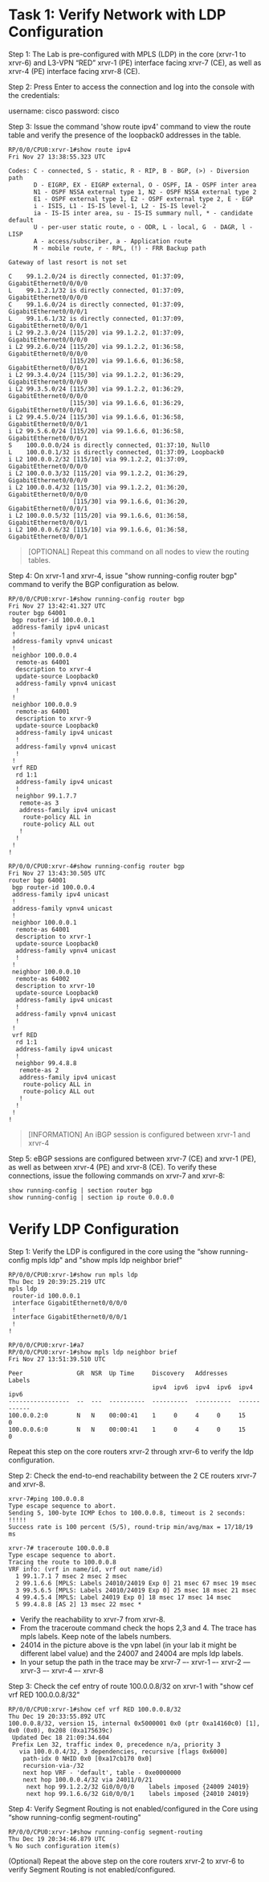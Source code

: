 
# Task 1: Verify Network with LDP Configuration
Step 1:
The Lab is pre-configured with MPLS (LDP) in the core (xrvr-1 to xrvr-6) and L3-VPN “RED” xrvr-1 (PE) interface facing xrvr-7 (CE), as well as xrvr-4 (PE) interface facing xrvr-8 (CE).

Step 2:
Press Enter to access the connection and log into the console with the credentials: 

username: cisco 
password: cisco

Step 3:
Issue the command 'show route ipv4' command to view the route table and verify the presence of the loopback0 addresses in the table.


```
RP/0/0/CPU0:xrvr-1#show route ipv4
Fri Nov 27 13:38:55.323 UTC

Codes: C - connected, S - static, R - RIP, B - BGP, (>) - Diversion path
       D - EIGRP, EX - EIGRP external, O - OSPF, IA - OSPF inter area
       N1 - OSPF NSSA external type 1, N2 - OSPF NSSA external type 2
       E1 - OSPF external type 1, E2 - OSPF external type 2, E - EGP
       i - ISIS, L1 - IS-IS level-1, L2 - IS-IS level-2
       ia - IS-IS inter area, su - IS-IS summary null, * - candidate default
       U - per-user static route, o - ODR, L - local, G  - DAGR, l - LISP
       A - access/subscriber, a - Application route
       M - mobile route, r - RPL, (!) - FRR Backup path

Gateway of last resort is not set

C    99.1.2.0/24 is directly connected, 01:37:09, GigabitEthernet0/0/0/0
L    99.1.2.1/32 is directly connected, 01:37:09, GigabitEthernet0/0/0/0
C    99.1.6.0/24 is directly connected, 01:37:09, GigabitEthernet0/0/0/1
L    99.1.6.1/32 is directly connected, 01:37:09, GigabitEthernet0/0/0/1
i L2 99.2.3.0/24 [115/20] via 99.1.2.2, 01:37:09, GigabitEthernet0/0/0/0
i L2 99.2.6.0/24 [115/20] via 99.1.2.2, 01:36:58, GigabitEthernet0/0/0/0
                 [115/20] via 99.1.6.6, 01:36:58, GigabitEthernet0/0/0/1
i L2 99.3.4.0/24 [115/30] via 99.1.2.2, 01:36:29, GigabitEthernet0/0/0/0
i L2 99.3.5.0/24 [115/30] via 99.1.2.2, 01:36:29, GigabitEthernet0/0/0/0
                 [115/30] via 99.1.6.6, 01:36:29, GigabitEthernet0/0/0/1
i L2 99.4.5.0/24 [115/30] via 99.1.6.6, 01:36:58, GigabitEthernet0/0/0/1
i L2 99.5.6.0/24 [115/20] via 99.1.6.6, 01:36:58, GigabitEthernet0/0/0/1
S    100.0.0.0/24 is directly connected, 01:37:10, Null0
L    100.0.0.1/32 is directly connected, 01:37:09, Loopback0
i L2 100.0.0.2/32 [115/10] via 99.1.2.2, 01:37:09, GigabitEthernet0/0/0/0
i L2 100.0.0.3/32 [115/20] via 99.1.2.2, 01:36:29, GigabitEthernet0/0/0/0
i L2 100.0.0.4/32 [115/30] via 99.1.2.2, 01:36:20, GigabitEthernet0/0/0/0
                  [115/30] via 99.1.6.6, 01:36:20, GigabitEthernet0/0/0/1
i L2 100.0.0.5/32 [115/20] via 99.1.6.6, 01:36:58, GigabitEthernet0/0/0/1
i L2 100.0.0.6/32 [115/10] via 99.1.6.6, 01:36:58, GigabitEthernet0/0/0/1
```
> [OPTIONAL]
> Repeat this command on all nodes to view the routing tables.
>

Step 4:
On xrvr-1 and xrvr-4, issue "show running-config router bgp" command to verify the BGP configuration as below.

```
RP/0/0/CPU0:xrvr-1#show running-config router bgp
Fri Nov 27 13:42:41.327 UTC
router bgp 64001
 bgp router-id 100.0.0.1
 address-family ipv4 unicast
 !
 address-family vpnv4 unicast
 !
 neighbor 100.0.0.4
  remote-as 64001
  description to xrvr-4
  update-source Loopback0
  address-family vpnv4 unicast
  !
 !
 neighbor 100.0.0.9
  remote-as 64001
  description to xrvr-9
  update-source Loopback0
  address-family ipv4 unicast
  !
  address-family vpnv4 unicast
  !
 !
 vrf RED
  rd 1:1
  address-family ipv4 unicast
  !
  neighbor 99.1.7.7
   remote-as 3
   address-family ipv4 unicast
    route-policy ALL in
    route-policy ALL out
   !
  !
 !
!
```
```
RP/0/0/CPU0:xrvr-4#show running-config router bgp
Fri Nov 27 13:43:30.505 UTC
router bgp 64001
 bgp router-id 100.0.0.4
 address-family ipv4 unicast
 !
 address-family vpnv4 unicast
 !
 neighbor 100.0.0.1
  remote-as 64001
  description to xrvr-1
  update-source Loopback0
  address-family vpnv4 unicast
  !
 !
 neighbor 100.0.0.10
  remote-as 64002
  description to xrvr-10
  update-source Loopback0
  address-family ipv4 unicast
  !
  address-family vpnv4 unicast
  !
 !
 vrf RED
  rd 1:1
  address-family ipv4 unicast
  !
  neighbor 99.4.8.8
   remote-as 2
   address-family ipv4 unicast
    route-policy ALL in
    route-policy ALL out
   !
  !
 !
!
```
> [INFORMATION]
> An iBGP session is configured between xrvr-1 and xrvr-4
>

 Step 5:
eBGP sessions are configured between xrvr-7 (CE) and xrvr-1 (PE), as well as between xrvr-4 (PE) and xrvr-8 (CE). To verify these connections, issue the following commands on xrvr-7 and xrvr-8:
```
show running-config | section router bgp
show running-config | section ip route 0.0.0.0
```

# Verify LDP Configuration
Step 1:
Verify the LDP is configured in the core using the “show running-config mpls ldp" and "show mpls ldp neighbor brief"
```
RP/0/0/CPU0:xrvr-1#show run mpls ldp
Thu Dec 19 20:39:25.219 UTC
mpls ldp
 router-id 100.0.0.1
 interface GigabitEthernet0/0/0/0
 !
 interface GigabitEthernet0/0/0/1
 !
!

```
```
RP/0/0/CPU0:xrvr-1#a7
RP/0/0/CPU0:xrvr-1#show mpls ldp neighbor brief
Fri Nov 27 13:51:39.510 UTC

Peer               GR  NSR  Up Time     Discovery   Addresses     Labels
                                        ipv4  ipv6  ipv4  ipv6  ipv4   ipv6
-----------------  --  ---  ----------  ----------  ----------  ------------
100.0.0.2:0        N   N    00:00:41    1     0     4     0     15     0
100.0.0.6:0        N   N    00:00:41    1     0     4     0     15     0
```
Repeat this step on the core routers xrvr-2 through xrvr-6 to verify the ldp configuration.

Step 2:
Check the end-to-end reachability between the 2 CE routers xrvr-7 and xrvr-8.
```
xrvr-7#ping 100.0.0.8
Type escape sequence to abort.
Sending 5, 100-byte ICMP Echos to 100.0.0.8, timeout is 2 seconds:
!!!!!
Success rate is 100 percent (5/5), round-trip min/avg/max = 17/18/19 ms

```
```
xrvr-7# traceroute 100.0.0.8
Type escape sequence to abort.
Tracing the route to 100.0.0.8
VRF info: (vrf in name/id, vrf out name/id)
  1 99.1.7.1 7 msec 2 msec 2 msec
  2 99.1.6.6 [MPLS: Labels 24010/24019 Exp 0] 21 msec 67 msec 19 msec
  3 99.5.6.5 [MPLS: Labels 24010/24019 Exp 0] 25 msec 18 msec 21 msec
  4 99.4.5.4 [MPLS: Label 24019 Exp 0] 18 msec 17 msec 14 msec
  5 99.4.8.8 [AS 2] 13 msec 22 msec *

```
* Verify the reachability to xrvr-7 from xrvr-8.
* From the traceroute command check the hops 2,3 and 4. The trace has mpls labels. Keep note of the labels numbers.
* 24014 in the picture above is the vpn label (in your lab it might be different label value) and the 24007 and 24004 are mpls ldp labels.
* In your setup the path in the trace may be xrvr-7 –- xrvr-1 –- xrvr-2 — xrvr-3 –- xrvr-4 –- xrvr-8

Step 3:
Check the cef entry of route 100.0.0.8/32 on xrvr-1 with "show cef vrf RED 100.0.0.8/32"
```
RP/0/0/CPU0:xrvr-1#show cef vrf RED 100.0.0.8/32
Thu Dec 19 20:33:55.892 UTC
100.0.0.8/32, version 15, internal 0x5000001 0x0 (ptr 0xa14160c0) [1], 0x0 (0x0), 0x208 (0xa175639c)
 Updated Dec 18 21:09:34.604
 Prefix Len 32, traffic index 0, precedence n/a, priority 3
   via 100.0.0.4/32, 3 dependencies, recursive [flags 0x6000]
    path-idx 0 NHID 0x0 [0xa17cb170 0x0]
    recursion-via-/32
    next hop VRF - 'default', table - 0xe0000000
    next hop 100.0.0.4/32 via 24011/0/21
     next hop 99.1.2.2/32 Gi0/0/0/0    labels imposed {24009 24019}
     next hop 99.1.6.6/32 Gi0/0/0/1    labels imposed {24010 24019}

```
Step 4:
Verify Segment Routing is not enabled/configured in the Core using “show running-config segment-routing"
```
RP/0/0/CPU0:xrvr-1#show running-config segment-routing
Thu Dec 19 20:34:46.879 UTC
% No such configuration item(s)

```
(Optional) Repeat the above step on the core routers xrvr-2 to xrvr-6 to verify Segment Routing is not enabled/configured.
